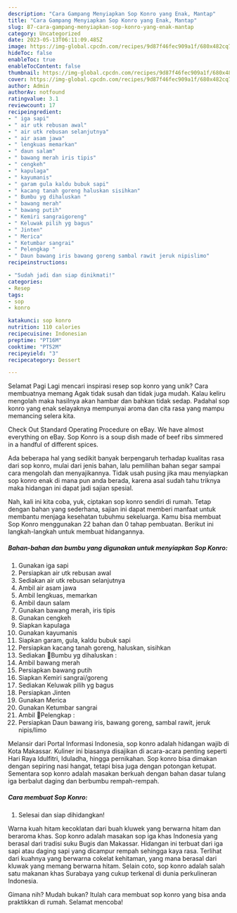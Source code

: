 ```yaml
---
description: "Cara Gampang Menyiapkan Sop Konro yang Enak, Mantap"
title: "Cara Gampang Menyiapkan Sop Konro yang Enak, Mantap"
slug: 87-cara-gampang-menyiapkan-sop-konro-yang-enak-mantap
category: Uncategorized
date: 2023-05-13T06:11:09.485Z
image: https://img-global.cpcdn.com/recipes/9d87f46fec909a1f/680x482cq70/sop-konro-foto-resep-utama.jpg
hideToc: false
enableToc: true
enableTocContent: false
thumbnail: https://img-global.cpcdn.com/recipes/9d87f46fec909a1f/680x482cq70/sop-konro-foto-resep-utama.jpg
cover: https://img-global.cpcdn.com/recipes/9d87f46fec909a1f/680x482cq70/sop-konro-foto-resep-utama.jpg
author: Admin
authorAv: notfound
ratingvalue: 3.1
reviewcount: 17
recipeingredient:
- " iga sapi"
- " air utk rebusan awal"
- " air utk rebusan selanjutnya"
- " air asam jawa"
- " lengkuas memarkan"
- " daun salam"
- " bawang merah iris tipis"
- " cengkeh"
- " kapulaga"
- " kayumanis"
- " garam gula kaldu bubuk sapi"
- " kacang tanah goreng haluskan sisihkan"
- " Bumbu yg dihaluskan "
- " bawang merah"
- " bawang putih"
- " Kemiri sangraigoreng"
- " Keluwak pilih yg bagus"
- " Jinten"
- " Merica"
- " Ketumbar sangrai"
- " Pelengkap "
- " Daun bawang iris bawang goreng sambal rawit jeruk nipislimo"
recipeinstructions:

- "Sudah jadi dan siap dinikmati!"
categories:
- Resep
tags:
- sop
- konro

katakunci: sop konro 
nutrition: 110 calories
recipecuisine: Indonesian
preptime: "PT16M"
cooktime: "PT52M"
recipeyield: "3"
recipecategory: Dessert

---
```



Selamat Pagi Lagi mencari inspirasi resep sop konro yang unik? Cara membuatnya memang Agak tidak susah dan tidak juga mudah. Kalau keliru mengolah maka hasilnya akan hambar dan bahkan tidak sedap. Padahal sop konro yang enak selayaknya mempunyai aroma dan cita rasa yang mampu memancing selera kita.


Check Out Standard Operating Procedure on eBay. We have almost everything on eBay. Sop Konro is a soup dish made of beef ribs simmered in a handful of different spices.

Ada beberapa hal yang sedikit banyak berpengaruh terhadap kualitas rasa dari sop konro, mulai dari jenis bahan, lalu pemilihan bahan segar sampai cara mengolah dan menyajikannya. Tidak usah pusing jika mau menyiapkan sop konro enak di mana pun anda berada, karena asal sudah tahu triknya maka hidangan ini dapat jadi sajian spesial.


Nah, kali ini kita coba, yuk, ciptakan sop konro sendiri di rumah. Tetap dengan bahan yang sederhana, sajian ini dapat memberi manfaat untuk membantu menjaga kesehatan tubuhmu sekeluarga. Kamu bisa membuat Sop Konro menggunakan 22 bahan dan 0 tahap pembuatan. Berikut ini langkah-langkah untuk membuat hidangannya.

<!--inarticleads1-->

##### Bahan-bahan dan bumbu yang digunakan untuk menyiapkan Sop Konro:

1. Gunakan  iga sapi
1. Persiapkan  air utk rebusan awal
1. Sediakan  air utk rebusan selanjutnya
1. Ambil  air asam jawa
1. Ambil  lengkuas, memarkan
1. Ambil  daun salam
1. Gunakan  bawang merah, iris tipis
1. Gunakan  cengkeh
1. Siapkan  kapulaga
1. Gunakan  kayumanis
1. Siapkan  garam, gula, kaldu bubuk sapi
1. Persiapkan  kacang tanah goreng, haluskan, sisihkan
1. Sediakan  🔼Bumbu yg dihaluskan :
1. Ambil  bawang merah
1. Persiapkan  bawang putih
1. Siapkan  Kemiri sangrai/goreng
1. Sediakan  Keluwak pilih yg bagus
1. Persiapkan  Jinten
1. Gunakan  Merica
1. Gunakan  Ketumbar sangrai
1. Ambil  🔼Pelengkap :
1. Persiapkan  Daun bawang iris, bawang goreng, sambal rawit, jeruk nipis/limo


Melansir dari Portal Informasi Indonesia, sop konro adalah hidangan wajib di Kota Makassar. Kuliner ini biasanya disajikan di acara-acara penting seperti Hari Raya Idulfitri, Iduladha, hingga pernikahan. Sop konro bisa dimakan dengan sepiring nasi hangat, tetapi bisa juga dengan potongan ketupat. Sementara sop konro adalah masakan berkuah dengan bahan dasar tulang iga berbalut daging dan berbumbu rempah-rempah. 

<!--inarticleads2-->

##### Cara membuat Sop Konro:


1. Selesai dan siap dihidangkan!

Warna kuah hitam kecoklatan dari buah kluwek yang berwarna hitam dan beraroma khas. Sop konro adalah masakan sop iga khas Indonesia yang berasal dari tradisi suku Bugis dan Makassar. Hidangan ini terbuat dari iga sapi atau daging sapi yang dicampur rempah sehingga kaya rasa. Terlihat dari kuahnya yang berwarna cokelat kehitaman, yang mana berasal dari kluwak yang memang berwarna hitam. Selain coto, sop konro adalah salah satu makanan khas Surabaya yang cukup terkenal di dunia perkulineran Indonesia. 

Gimana nih? Mudah bukan? Itulah cara membuat sop konro yang bisa anda praktikkan di rumah. Selamat mencoba!
